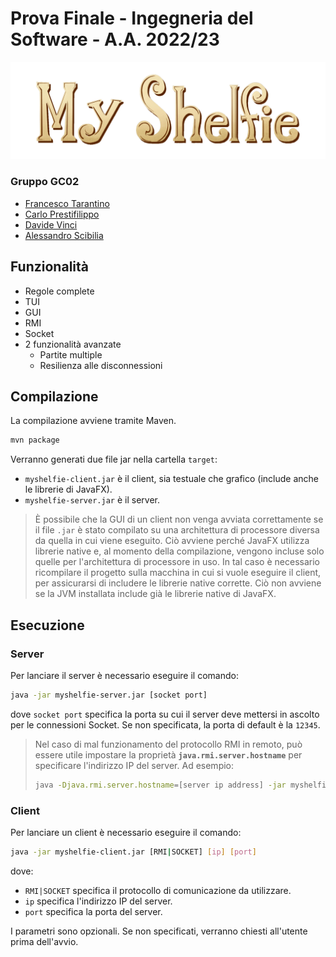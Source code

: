 # Prova Finale - Ingegneria del Software - A.A. 2022/23
![Logo](src/main/resources/images/icons/title.png)

### Gruppo GC02
- [Francesco Tarantino](https://github.com/francescotarantino)
- [Carlo Prestifilippo](https://github.com/carloprestifilippo)
- [Davide Vinci](https://github.com/Darco0)
- [Alessandro Scibilia](https://github.com/tw-fl)

## Funzionalità
- Regole complete
- TUI
- GUI 
- RMI
- Socket
- 2 funzionalità avanzate 
  - Partite multiple 
  - Resilienza alle disconnessioni

## Compilazione
La compilazione avviene tramite Maven.
```bash
mvn package
```
Verranno generati due file jar nella cartella `target`:
- `myshelfie-client.jar` è il client, sia testuale che grafico (include anche le librerie di JavaFX).
- `myshelfie-server.jar` è il server.

>È possibile che la GUI di un client non venga avviata correttamente se il file `.jar` è stato compilato su una architettura di processore diversa da quella in cui viene eseguito.
Ciò avviene perché JavaFX utilizza librerie native e, al momento della compilazione, vengono incluse solo quelle per l'architettura di processore in uso.
In tal caso è necessario ricompilare il progetto sulla macchina in cui si vuole eseguire il client, per assicurarsi di includere le librerie native corrette.
Ciò non avviene se la JVM installata include già le librerie native di JavaFX.

## Esecuzione
### Server
Per lanciare il server è necessario eseguire il comando:
```bash
java -jar myshelfie-server.jar [socket port]
```
dove `socket port` specifica la porta su cui il server deve mettersi in ascolto per le connessioni Socket.
Se non specificata, la porta di default è la `12345`.
>Nel caso di mal funzionamento del protocollo RMI in remoto, può essere utile impostare la proprietà **`java.rmi.server.hostname`** per specificare l'indirizzo IP del server. Ad esempio:
>```bash
>java -Djava.rmi.server.hostname=[server ip address] -jar myshelfie-server.jar [socket port]
>```
### Client
Per lanciare un client è necessario eseguire il comando:
```bash
java -jar myshelfie-client.jar [RMI|SOCKET] [ip] [port]
```
dove:
- `RMI|SOCKET` specifica il protocollo di comunicazione da utilizzare.
- `ip` specifica l'indirizzo IP del server.
- `port` specifica la porta del server.

I parametri sono opzionali. Se non specificati, verranno chiesti all'utente prima dell'avvio.
